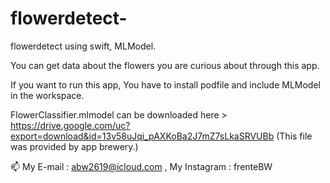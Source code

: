 # flowerdetect-
flowerdetect using swift, MLModel.

You can get data about the flowers you are curious about through this app.

If you want to run this app, You have to install podfile and include MLModel in the workspace. 

FlowerClassifier.mlmodel can be downloaded here > https://drive.google.com/uc?export=download&id=13v58uJqi_pAXKoBa2J7mZ7sLkaSRVUBb (This file was provided by app brewery.)

📫 My E-mail : abw2619@icloud.com , My Instagram : frenteBW
